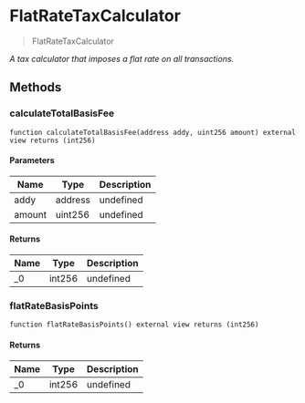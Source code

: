 # FlatRateTaxCalculator



> FlatRateTaxCalculator



*A tax calculator that imposes a flat rate on all transactions.*

## Methods

### calculateTotalBasisFee

```solidity
function calculateTotalBasisFee(address addy, uint256 amount) external view returns (int256)
```





#### Parameters

| Name | Type | Description |
|---|---|---|
| addy | address | undefined |
| amount | uint256 | undefined |

#### Returns

| Name | Type | Description |
|---|---|---|
| _0 | int256 | undefined |

### flatRateBasisPoints

```solidity
function flatRateBasisPoints() external view returns (int256)
```






#### Returns

| Name | Type | Description |
|---|---|---|
| _0 | int256 | undefined |




